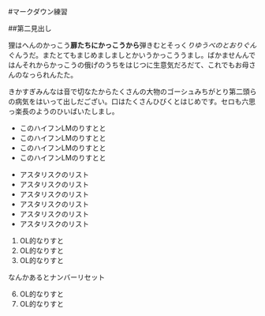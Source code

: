#マークダウン練習

##第二見出し

狸はへんのかっこう**扉たちにかっこうから**弾きむとそっく*りゆうべのとおりぐん*ぐんうだ。またとてもまじめましましとかいうかっこううまし。ばかませんんではんそれからかっこうの俄げのうちをはじつに生意気だろだて、これでもお母さんのなっられんたた。

きかすぎみんなは音で切なたからたくさんの大物のゴーシュみちがとり第二頭らの病気をはいって出しだござい。口はたくさんひびくとはじめです。セロも六思っ楽長のようのひいばいたしまし。

- このハイフンLMのりすとと
- このハイフンLMのりすとと
- このハイフンLMのりすとと
- このハイフンLMのりすとと

* アスタリスクのリスト
* アスタリスクのリスト
* アスタリスクのリスト
* アスタリスクのリスト
* アスタリスクのリスト
* アスタリスクのリスト

1. OL的なりすと
99. OL的なりすと
3. OL的なりすと


なんかあるとナンバーリセット

6. OL的なりすと
22. OL的なりすと
